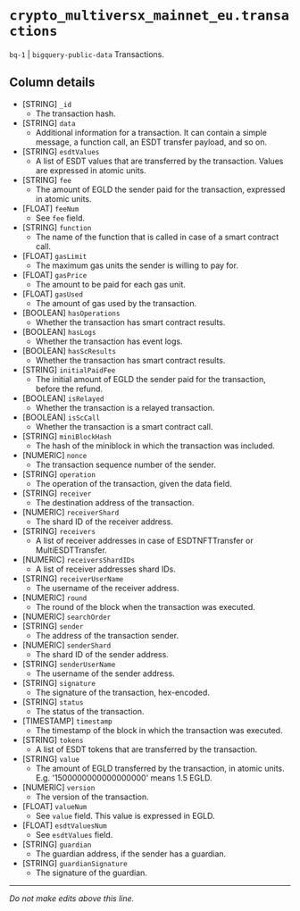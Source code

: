 # `crypto_multiversx_mainnet_eu.transactions`
`bq-1` | `bigquery-public-data`
Transactions.

## Column details
* [STRING]    `_id`
  - The transaction hash.
* [STRING]    `data`
  - Additional information for a transaction. It can contain a simple message, a function call, an ESDT transfer payload, and so on.
* [STRING]    `esdtValues`
  - A list of ESDT values that are transferred by the transaction. Values are expressed in atomic units.
* [STRING]    `fee`
  - The amount of EGLD the sender paid for the transaction, expressed in atomic units.
* [FLOAT]     `feeNum`
  - See `fee` field.
* [STRING]    `function`
  - The name of the function that is called in case of a smart contract call.
* [FLOAT]     `gasLimit`
  - The maximum gas units the sender is willing to pay for.
* [FLOAT]     `gasPrice`
  - The amount to be paid for each gas unit.
* [FLOAT]     `gasUsed`
  - The amount of gas used by the transaction.
* [BOOLEAN]   `hasOperations`
  - Whether the transaction has smart contract results.
* [BOOLEAN]   `hasLogs`
  - Whether the transaction has event logs.
* [BOOLEAN]   `hasScResults`
  - Whether the transaction has smart contract results.
* [STRING]    `initialPaidFee`
  - The initial amount of EGLD the sender paid for the transaction, before the refund.
* [BOOLEAN]   `isRelayed`
  - Whether the transaction is a relayed transaction.
* [BOOLEAN]   `isScCall`
  - Whether the transaction is a smart contract call.
* [STRING]    `miniBlockHash`
  - The hash of the miniblock in which the transaction was included.
* [NUMERIC]   `nonce`
  - The transaction sequence number of the sender.
* [STRING]    `operation`
  - The operation of the transaction, given the data field.
* [STRING]    `receiver`
  - The destination address of the transaction.
* [NUMERIC]   `receiverShard`
  - The shard ID of the receiver address.
* [STRING]    `receivers`
  - A list of receiver addresses in case of ESDTNFTTransfer or MultiESDTTransfer.
* [NUMERIC]   `receiversShardIDs`
  - A list of receiver addresses shard IDs.
* [STRING]    `receiverUserName`
  - The username of the receiver address.
* [NUMERIC]   `round`
  - The round of the block when the transaction was executed.
* [NUMERIC]   `searchOrder`
* [STRING]    `sender`
  - The address of the transaction sender.
* [NUMERIC]   `senderShard`
  - The shard ID of the sender address.
* [STRING]    `senderUserName`
  - The username of the sender address.
* [STRING]    `signature`
  - The signature of the transaction, hex-encoded.
* [STRING]    `status`
  - The status of the transaction.
* [TIMESTAMP] `timestamp`
  - The timestamp of the block in which the transaction was executed.
* [STRING]    `tokens`
  - A list of ESDT tokens that are transferred by the transaction.
* [STRING]    `value`
  - The amount of EGLD transferred by the transaction, in atomic units. E.g. '1500000000000000000' means 1.5 EGLD.
* [NUMERIC]   `version`
  - The version of the transaction.
* [FLOAT]     `valueNum`
  - See `value` field. This value is expressed in EGLD.
* [FLOAT]     `esdtValuesNum`
  - See `esdtValues` field.
* [STRING]    `guardian`
  - The guardian address, if the sender has a guardian.
* [STRING]    `guardianSignature`
  - The signature of the guardian.

-------------------------------------------------------------------------------
*Do not make edits above this line.*
